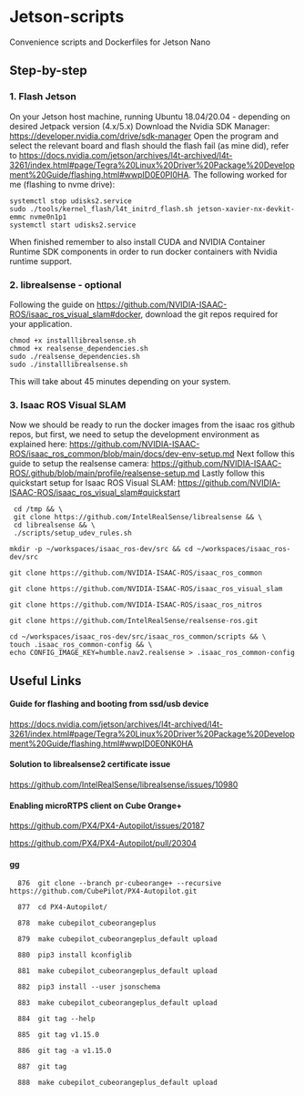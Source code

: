 # Jetson-scripts
Convenience scripts and Dockerfiles for Jetson Nano

## Step-by-step
### 1. Flash Jetson
On your Jetson host machine, running Ubuntu 18.04/20.04 - depending on desired Jetpack version (4.x/5.x)
Download the Nvidia SDK Manager: https://developer.nvidia.com/drive/sdk-manager
Open the program and select the relevant board and flash
should the flash fail (as mine did), refer to https://docs.nvidia.com/jetson/archives/l4t-archived/l4t-3261/index.html#page/Tegra%20Linux%20Driver%20Package%20Development%20Guide/flashing.html#wwpID0E0PI0HA.
The following worked for me (flashing to nvme drive):
```
systemctl stop udisks2.service
sudo ./tools/kernel_flash/l4t_initrd_flash.sh jetson-xavier-nx-devkit-emmc nvme0n1p1
systemctl start udisks2.service
```
When finished remember to also install CUDA and NVIDIA Container Runtime SDK components in order to run docker containers with Nvidia runtime support.

### 2. librealsense - optional

Following the guide on https://github.com/NVIDIA-ISAAC-ROS/isaac_ros_visual_slam#docker, download the git repos required for your application.
``` 
chmod +x installlibrealsense.sh
chmod +x realsense_dependencies.sh
sudo ./realsense_dependencies.sh
sudo ./installlibrealsense.sh
```
This will take about 45 minutes depending on your system.

### 3. Isaac ROS Visual SLAM
Now we should be ready to run the docker images from the isaac ros github repos, but first, we need to setup the development environment as explained here: https://github.com/NVIDIA-ISAAC-ROS/isaac_ros_common/blob/main/docs/dev-env-setup.md
Next follow this guide to setup the realsense camera: https://github.com/NVIDIA-ISAAC-ROS/.github/blob/main/profile/realsense-setup.md
Lastly follow this quickstart setup for Isaac ROS Visual SLAM: https://github.com/NVIDIA-ISAAC-ROS/isaac_ros_visual_slam#quickstart


```
 cd /tmp && \
 git clone https://github.com/IntelRealSense/librealsense && \
 cd librealsense && \
 ./scripts/setup_udev_rules.sh
```

```
mkdir -p ~/workspaces/isaac_ros-dev/src && cd ~/workspaces/isaac_ros-dev/src
```
```
git clone https://github.com/NVIDIA-ISAAC-ROS/isaac_ros_common
```
```
git clone https://github.com/NVIDIA-ISAAC-ROS/isaac_ros_visual_slam
```
```
git clone https://github.com/NVIDIA-ISAAC-ROS/isaac_ros_nitros
```
```
git clone https://github.com/IntelRealSense/realsense-ros.git
```

```
cd ~/workspaces/isaac_ros-dev/src/isaac_ros_common/scripts && \
touch .isaac_ros_common-config && \
echo CONFIG_IMAGE_KEY=humble.nav2.realsense > .isaac_ros_common-config
```
## Useful Links

#### Guide for flashing and booting from ssd/usb device
https://docs.nvidia.com/jetson/archives/l4t-archived/l4t-3261/index.html#page/Tegra%20Linux%20Driver%20Package%20Development%20Guide/flashing.html#wwpID0E0NK0HA

#### Solution to librealsense2 certificate issue
https://github.com/IntelRealSense/librealsense/issues/10980

#### Enabling microRTPS client on Cube Orange+

https://github.com/PX4/PX4-Autopilot/issues/20187

https://github.com/PX4/PX4-Autopilot/pull/20304

#### gg
```
  876  git clone --branch pr-cubeorange+ --recursive https://github.com/CubePilot/PX4-Autopilot.git
  
  877  cd PX4-Autopilot/
  
  878  make cubepilot_cubeorangeplus
  
  879  make cubepilot_cubeorangeplus_default upload
  
  880  pip3 install kconfiglib
  
  881  make cubepilot_cubeorangeplus_default upload
  
  882  pip3 install --user jsonschema
  
  883  make cubepilot_cubeorangeplus_default upload
  
  884  git tag --help
 
  885  git tag v1.15.0
  
  886  git tag -a v1.15.0
  
  887  git tag
  
  888  make cubepilot_cubeorangeplus_default upload
```


